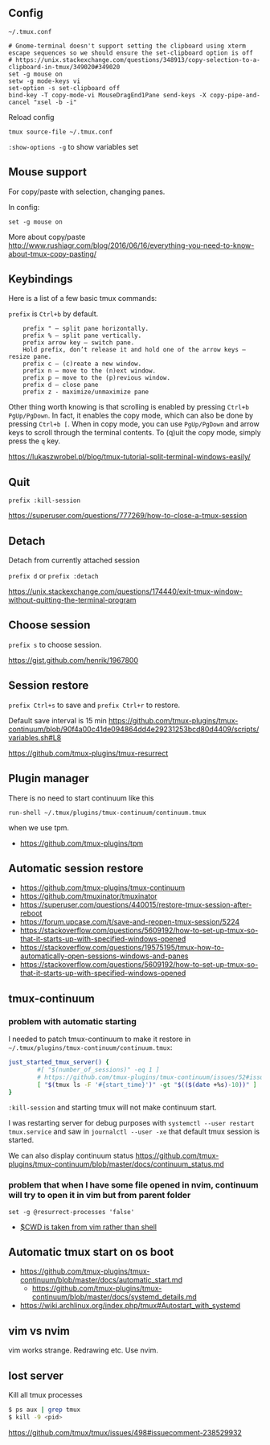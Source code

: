 ## Config

`~/.tmux.conf`

```
# Gnome-terminal doesn't support setting the clipboard using xterm escape sequences so we should ensure the set-clipboard option is off
# https://unix.stackexchange.com/questions/348913/copy-selection-to-a-clipboard-in-tmux/349020#349020
set -g mouse on
setw -g mode-keys vi
set-option -s set-clipboard off
bind-key -T copy-mode-vi MouseDragEnd1Pane send-keys -X copy-pipe-and-cancel "xsel -b -i"
```

Reload config

`tmux source-file ~/.tmux.conf`

`:show-options -g` to show variables set

## Mouse support

For copy/paste with selection, changing panes.

In config:

`set -g mouse on`

More about copy/paste http://www.rushiagr.com/blog/2016/06/16/everything-you-need-to-know-about-tmux-copy-pasting/

## Keybindings

Here is a list of a few basic tmux commands:

`prefix` is `Ctrl+b` by default.

```
    prefix " — split pane horizontally.
    prefix % — split pane vertically.
    prefix arrow key — switch pane.
    Hold prefix, don’t release it and hold one of the arrow keys — resize pane.
    prefix c — (c)reate a new window.
    prefix n — move to the (n)ext window.
    prefix p — move to the (p)revious window.
    prefix d — close pane
    prefix z - maximize/unmaximize pane
```

Other thing worth knowing is that scrolling is enabled by pressing `Ctrl+b PgUp/PgDown`. In fact, it enables the copy mode, which can also be done by pressing `Ctrl+b [`. When in copy mode, you can use `PgUp/PgDown` and arrow keys to scroll through the terminal contents. To (q)uit the copy mode, simply press the `q` key.

https://lukaszwrobel.pl/blog/tmux-tutorial-split-terminal-windows-easily/

## Quit

`prefix :kill-session`

https://superuser.com/questions/777269/how-to-close-a-tmux-session

## Detach

Detach from currently attached session

`prefix d` or `prefix :detach`

https://unix.stackexchange.com/questions/174440/exit-tmux-window-without-quitting-the-terminal-program

## Choose session

`prefix s` to choose session.

https://gist.github.com/henrik/1967800

## Session restore

`prefix Ctrl+s` to save and `prefix Ctrl+r` to restore.

Default save interval is 15 min https://github.com/tmux-plugins/tmux-continuum/blob/90f4a00c41de094864dd4e29231253bcd80d4409/scripts/variables.sh#L8

https://github.com/tmux-plugins/tmux-resurrect

## Plugin manager

There is no need to start continuum like this

`run-shell ~/.tmux/plugins/tmux-continuum/continuum.tmux`

when we use tpm.

- https://github.com/tmux-plugins/tpm

## Automatic session restore

- https://github.com/tmux-plugins/tmux-continuum
- https://github.com/tmuxinator/tmuxinator
- https://superuser.com/questions/440015/restore-tmux-session-after-reboot
- https://forum.upcase.com/t/save-and-reopen-tmux-session/5224
- https://stackoverflow.com/questions/5609192/how-to-set-up-tmux-so-that-it-starts-up-with-specified-windows-opened
- https://stackoverflow.com/questions/19575195/tmux-how-to-automatically-open-sessions-windows-and-panes
- https://stackoverflow.com/questions/5609192/how-to-set-up-tmux-so-that-it-starts-up-with-specified-windows-opened

## tmux-continuum

### problem with automatic starting

I needed to patch tmux-continuum to make it restore in `~/.tmux/plugins/tmux-continuum/continuum.tmux`:

```bash
just_started_tmux_server() {
        #[ "$(number_of_sessions)" -eq 1 ]
        # https://github.com/tmux-plugins/tmux-continuum/issues/52#issuecomment-445070459     
        [ "$(tmux ls -F '#{start_time}')" -gt "$(($(date +%s)-10))" ]
}
```

`:kill-session` and starting tmux will not make continuum start.

I was restarting server for debug purposes with `systemctl --user restart tmux.service` and saw in `journalctl --user -xe` that default tmux session is started.

We can also display continuum status https://github.com/tmux-plugins/tmux-continuum/blob/master/docs/continuum_status.md

### problem that when I have some file opened in nvim, continuum will try to open it in vim but from parent folder

```
set -g @resurrect-processes 'false'
```

- [$CWD is taken from vim rather than shell](https://github.com/tmux-plugins/tmux-resurrect/issues/277)

## Automatic tmux start on os boot

- https://github.com/tmux-plugins/tmux-continuum/blob/master/docs/automatic_start.md
  - https://github.com/tmux-plugins/tmux-continuum/blob/master/docs/systemd_details.md
- https://wiki.archlinux.org/index.php/tmux#Autostart_with_systemd

## vim vs nvim

vim works strange. Redrawing etc. Use nvim.

## lost server

Kill all tmux processes

```bash
$ ps aux | grep tmux
$ kill -9 <pid>
```

https://github.com/tmux/tmux/issues/498#issuecomment-238529932
